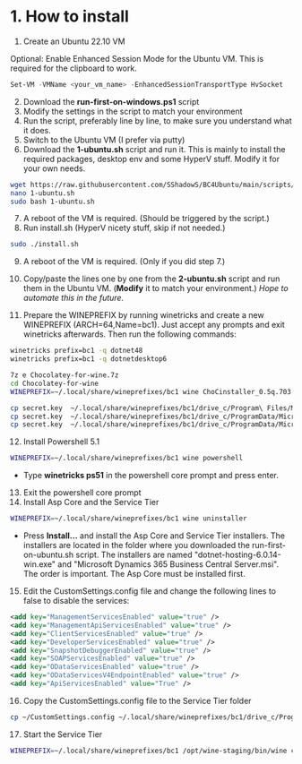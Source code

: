 # 1. How to install
1. Create an Ubuntu 22.10 VM

Optional: Enable Enhanced Session Mode for the Ubuntu VM. This is required for the clipboard to work.
```powershell
Set-VM -VMName <your_vm_name> -EnhancedSessionTransportType HvSocket
```
2. Download the **run-first-on-windows.ps1** script
3. Modify the settings in the script to match your environment
4. Run the script, preferably line by line, to make sure you understand what it does.
5. Switch to the Ubuntu VM (I prefer via putty)
6. Download the **1-ubuntu.sh** script and run it. This is mainly to install the required packages, desktop env and some HyperV stuff. Modify it for your own needs.
```bash
wget https://raw.githubusercontent.com/SShadowS/BC4Ubuntu/main/scripts/1-ubuntu.sh
nano 1-ubuntu.sh
sudo bash 1-ubuntu.sh
```
7. A reboot of the VM is required. (Should be triggered by the script.)
8. Run install.sh (HyperV nicety stuff, skip if not needed.)
```bash
sudo ./install.sh
```
9. A reboot of the VM is required. (Only if you did step 7.)
10. Copy/paste the lines one by one from the **2-ubuntu.sh** script and run them in the Ubuntu VM. (**Modify** it to match your environment.) *Hope to automate this in the future.*

11. Prepare the WINEPREFIX by running winetricks and create a new WINEPREFIX (ARCH=64,Name=bc1). Just accept any prompts and exit winetricks afterwards. Then run the following commands:

```bash
winetricks prefix=bc1 -q dotnet48
winetricks prefix=bc1 -q dotnetdesktop6

7z e Chocolatey-for-wine.7z
cd Chocolatey-for-wine
WINEPREFIX=~/.local/share/wineprefixes/bc1 wine ChoCinstaller_0.5q.703.exe

cp secret.key  ~/.local/share/wineprefixes/bc1/drive_c/Program\ Files/Microsoft\ Dynamics\ NAV/230/Service/Secret.key
cp secret.key  ~/.local/share/wineprefixes/bc1/drive_c/ProgramData/Microsoft/Microsoft\ Dynamics\ NAV/230/Server/Keys/bc.key
cp secret.key  ~/.local/share/wineprefixes/bc1/drive_c/ProgramData/Microsoft/Microsoft\ Dynamics\ NAV/230/Server/Keys/BusinessCentral220.key

```

12.    Install Powershell 5.1
```bash
WINEPREFIX=~/.local/share/wineprefixes/bc1 wine powershell
```
 - Type **winetricks ps51** in the powershell core prompt and press enter.
  
13.   Exit the powershell core prompt
14.    Install Asp Core and the Service Tier
```bash
WINEPREFIX=~/.local/share/wineprefixes/bc1 wine uninstaller
```
- Press **Install...** and install the Asp Core and Service Tier installers. The installers are located in the folder where you downloaded the run-first-on-ubuntu.sh script. The installers are named "dotnet-hosting-6.0.14-win.exe" and "Microsoft Dynamics 365 Business Central Server.msi". The order is important. The Asp Core must be installed first.

15. Edit the CustomSettings.config file and change the following lines to false to disable the services:
```xml
<add key="ManagementServicesEnabled" value="true" />
<add key="ManagementApiServicesEnabled" value="true" />
<add key="ClientServicesEnabled" value="true" />
<add key="DeveloperServicesEnabled" value="true" />
<add key="SnapshotDebuggerEnabled" value="true" />
<add key="SOAPServicesEnabled" value="true" />
<add key="ODataServicesEnabled" value="true" />
<add key="ODataServicesV4EndpointEnabled" value="true" />
<add key="ApiServicesEnabled" value="True" />
```
16.    Copy the CustomSettings.config file to the Service Tier folder
```bash
cp ~/CustomSettings.config ~/.local/share/wineprefixes/bc1/drive_c/Program\ Files/Microsoft\ Dynamics\ NAV/230/Service/
```

17.    Start the Service Tier
```bash
WINEPREFIX=~/.local/share/wineprefixes/bc1 /opt/wine-staging/bin/wine cmd
```
